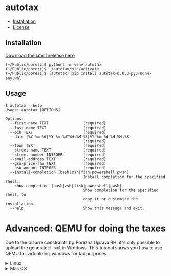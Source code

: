 # autotax

- [Installation](#installation)
- [License](#license)

## Installation

[Download the latest release here](https://github.com/photomath/autotax/releases/download/v0.0.3/autotax-0.0.3-py3-none-any.whl)

```console
(~/Public/porezi)$ python3 -m venv autotax
(~/Public/porezi)$ ./autotax/bin/activate
(~/Public/porezi)$ (autotax) pip install autotax-0.0.3-py3-none-any.whl
```

## Usage

```console
$ autotax --help
Usage: autotax [OPTIONS]

Options:
  --first-name TEXT               [required]
  --last-name TEXT                [required]
  --oib TEXT                      [required]
  --date [%Y-%m-%d|%Y-%m-%dT%H:%M:%S|%Y-%m-%d %H:%M:%S]
                                  [required]
  --town TEXT                     [required]
  --street-name TEXT              [required]
  --street-number INTEGER         [required]
  --email-address TEXT            [required]
  --gsu-price-raw TEXT            [required]
  --gsu-amount INTEGER            [required]
  --install-completion [bash|zsh|fish|powershell|pwsh]
                                  Install completion for the specified shell.
  --show-completion [bash|zsh|fish|powershell|pwsh]
                                  Show completion for the specified shell, to
                                  copy it or customize the installation.
  --help                          Show this message and exit.
```

# Advanced: QEMU for doing the taxes

Due to the bizarre constraints by Porezna Uprava RH, it's only possible to upload the generated `.xml` in Windows. This tutorial shows you how to use QEMU for virtualizing windows for tax purposes.

<details>
<summary>Linux</summary>

### 0. Prerequisites

```console
$ # Make a directory in the Public directory (important)
$ mkdir ~/Public/porezi && pushd ~/Public/porezi
$
$ # Install the Samba file sharing protocol
$ pacman -Syu samba
```

### 1. Install `quickemu`

[Instructions here](https://github.com/quickemu-project/quickemu#install-quickemu)

```console
$ yay -Sy quickemu
```

### 2. Download Windows ISO

```console
$ quickget windows 11  # or some other supported Windows version
```

**NOTE: This will populate your working directory. Be careful where you run this command. It's best to be inside `~/Public/porezi` directory.**

### 3. Start the virtual machine and install Windows

To run QEMU, run:

```console
$ quickemu --vm windows-11.conf
```

This command outputs some stuff. Take note of this line, we'll be needing it later:

```
...
 - smbd:     On guest: smb://10.0.2.4/qemu
...
```

Just install Windows like you would on a real computer, by picking the keyboard, accepting the EULA etc.

Your default user will be `Quickemu` and default password `quickemu`.

TODO: image

### 4. Create a portal to your host OS

By `Host OS` I mean your Linux OS. We'll be exposing the `~/Public` directory of your host by exporting it as a network location to Windows.

Open up `Windows explorer`, go to `This PC` and `<Right Click> -> Add a network location`.

![Add a network location for the Public folder][windows3.png]

Click `Next`
Click `Next` again.

Write the IP address above, _but with slashes substituted with backslashes_, like this:

![Write the url with backslashes][windows3-2.png]

Press `OK`.

You can now visit your `~/Public/porezi` folder in Windows! If you put your generated XML files here, you can upload them to e-porezna directly.

### 5. Login to e-porezna

Login to `https://e-porezna.porezna-uprava.hr` using your favourite authentication method.

![e-porezna login page][windows4.png]

### 6. Install the necessary software

Visit `Dostavi obrazac` and click `JOPPD -> Dostavi datoteku`.

![This is where you put your XML][windows5.png]

Click the button `Odaberi datoteku`.

The e-porezna setup should then lead you through a procedure of installing the necessary software support. Namely, there are two components, a browser add-on, and a `.msi` you download and install.


### 7. Profit

After the installation, you can continue by uploading the XML and finishing with your tax submission. Whether or not you actually _pay_ is none of my concerns.


</details>

<details>
<summary>Mac OS</summary>
```
TODO but try to follow Linux, it can't be that different.
(famous last words)
```
</details>
